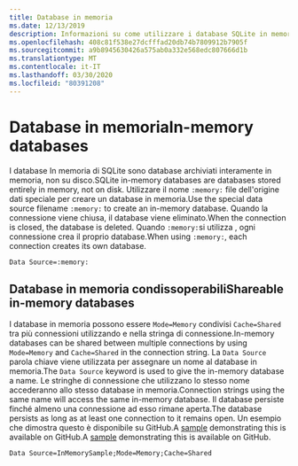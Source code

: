 ```yaml
---
title: Database in memoria
ms.date: 12/13/2019
description: Informazioni su come utilizzare i database SQLite in memoria.
ms.openlocfilehash: 408c81f538e27dcfffad20db74b7809912b7905f
ms.sourcegitcommit: a9b8945630426a575ab0a332e568edc807666d1b
ms.translationtype: MT
ms.contentlocale: it-IT
ms.lasthandoff: 03/30/2020
ms.locfileid: "80391208"
---
```

# <a name="in-memory-databases"></a><span data-ttu-id="c7953-103">Database in memoria</span><span class="sxs-lookup"><span data-stu-id="c7953-103">In-memory databases</span></span>

<span data-ttu-id="c7953-104">I database In memoria di SQLite sono database archiviati interamente in memoria, non su disco.</span><span class="sxs-lookup"><span data-stu-id="c7953-104">SQLite in-memory databases are databases stored entirely in memory, not on disk.</span></span> <span data-ttu-id="c7953-105">Utilizzare il nome `:memory:` file dell'origine dati speciale per creare un database in memoria.</span><span class="sxs-lookup"><span data-stu-id="c7953-105">Use the special data source filename `:memory:` to create an in-memory database.</span></span> <span data-ttu-id="c7953-106">Quando la connessione viene chiusa, il database viene eliminato.</span><span class="sxs-lookup"><span data-stu-id="c7953-106">When the connection is closed, the database is deleted.</span></span> <span data-ttu-id="c7953-107">Quando `:memory:`si utilizza , ogni connessione crea il proprio database.</span><span class="sxs-lookup"><span data-stu-id="c7953-107">When using `:memory:`, each connection creates its own database.</span></span>

```ConnectionString
Data Source=:memory:
```

## <a name="shareable-in-memory-databases"></a><span data-ttu-id="c7953-108">Database in memoria condissoperabili</span><span class="sxs-lookup"><span data-stu-id="c7953-108">Shareable in-memory databases</span></span>

<span data-ttu-id="c7953-109">I database in memoria possono essere `Mode=Memory` condivisi `Cache=Shared` tra più connessioni utilizzando e nella stringa di connessione.</span><span class="sxs-lookup"><span data-stu-id="c7953-109">In-memory databases can be shared between multiple connections by using `Mode=Memory` and `Cache=Shared` in the connection string.</span></span> <span data-ttu-id="c7953-110">La `Data Source` parola chiave viene utilizzata per assegnare un nome al database in memoria.</span><span class="sxs-lookup"><span data-stu-id="c7953-110">The `Data Source` keyword is used to give the in-memory database a name.</span></span> <span data-ttu-id="c7953-111">Le stringhe di connessione che utilizzano lo stesso nome accederanno allo stesso database in memoria.</span><span class="sxs-lookup"><span data-stu-id="c7953-111">Connection strings using the same name will access the same in-memory database.</span></span> <span data-ttu-id="c7953-112">Il database persiste finché almeno una connessione ad esso rimane aperta.</span><span class="sxs-lookup"><span data-stu-id="c7953-112">The database persists as long as at least one connection to it remains open.</span></span> <span data-ttu-id="c7953-113">Un esempio che dimostra questo è disponibile su GitHub.A [sample](https://github.com/dotnet/docs/blob/master/samples/snippets/standard/data/sqlite/InMemorySample/Program.cs) demonstrating this is available on GitHub.</span><span class="sxs-lookup"><span data-stu-id="c7953-113">A [sample](https://github.com/dotnet/docs/blob/master/samples/snippets/standard/data/sqlite/InMemorySample/Program.cs) demonstrating this is available on GitHub.</span></span>

```ConnectionString
Data Source=InMemorySample;Mode=Memory;Cache=Shared
```
